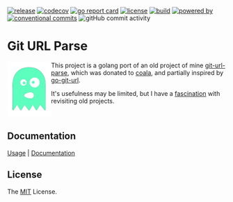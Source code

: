 [![release](https://img.shields.io/github/release/retr0h/git-url-parse.svg?style=for-the-badge)](https://github.com/retr0h/git-url-parse/releases/latest)
[![codecov](https://img.shields.io/codecov/c/github/retr0h/git-url-parse?token=9EVSGDDEJJ&style=for-the-badge)](https://codecov.io/gh/retr0h/git-url-parse)
[![go report card](https://goreportcard.com/badge/github.com/retr0h/git-url-parse?style=for-the-badge)](https://goreportcard.com/report/github.com/retr0h/git-url-parse)
[![license](https://img.shields.io/badge/license-MIT-brightgreen.svg?style=for-the-badge)](LICENSE)
[![build](https://img.shields.io/github/actions/workflow/status/retr0h/git-url-parse/go.yml?style=for-the-badge)](https://github.com/retr0h/git-url-parse/actions/workflows/go.yml)
[![powered by](https://img.shields.io/badge/powered%20by-goreleaser-green.svg?style=for-the-badge)](https://github.com/goreleaser)
[![conventional commits](https://img.shields.io/badge/Conventional%20Commits-1.0.0-yellow.svg?style=for-the-badge)](https://conventionalcommits.org)
![gitHub commit activity](https://img.shields.io/github/commit-activity/m/retr0h/git-url-parse?style=for-the-badge)

# Git URL Parse

<img src="asset/logo.png" align="left" width="20%" height="20%" />

This project is a golang port of an old project of mine [git-url-parse][],
which was donated to [coala][], and partially inspired by [go-git-url][].

It's usefulness may be limited, but I have a [fascination][] with revisiting
old projects.

<br clear="left"/>

[git-url-parse]: https://github.com/coala/git-url-parse
[coala]: https://coala.io/#/home?lang=Python
[fascination]: https://retr0h.github.io/gilt/
[go-git-url]: https://github.com/kubescape/go-git-url/tree/master

## Documentation

[Usage][] | [Documentation][]

[Usage]: https://retr0h.github.io/git-url-parse/usage
[Documentation]: https://retr0h.github.io/git-url-parse/

## License

The [MIT][] License.

[MIT]: LICENSE
